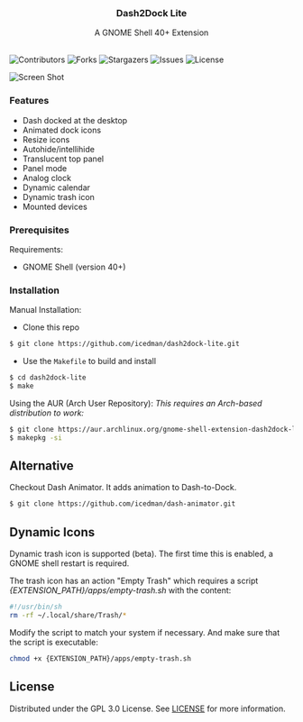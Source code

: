 <br/>
<p align="center">
  <h3 align="center">Dash2Dock Lite</h3>

  <p align="center">
    A GNOME Shell 40+ Extension
    <br/>
    <br/>
  </p>
</p>

![Contributors](https://img.shields.io/github/contributors/icedman/dash2dock-lite?color=dark-green) ![Forks](https://img.shields.io/github/forks/icedman/dash2dock-lite?style=social) ![Stargazers](https://img.shields.io/github/stars/icedman/dash2dock-lite?style=social) ![Issues](https://img.shields.io/github/issues/icedman/dash2dock-lite) ![License](https://img.shields.io/github/license/icedman/dash2dock-lite) 


![Screen Shot](https://raw.githubusercontent.com/icedman/dash2dock-lite/development/screenshots/Screenshot%20from%202022-10-16%2020-22-00.png)

### Features

* Dash docked at the desktop
* Animated dock icons
* Resize icons
* Autohide/intellihide
* Translucent top panel
* Panel mode
* Analog clock
* Dynamic calendar
* Dynamic trash icon
* Mounted devices

### Prerequisites

Requirements:

* GNOME Shell (version 40+)

### Installation

Manual Installation: 
- Clone this repo
```bash
$ git clone https://github.com/icedman/dash2dock-lite.git
```
- Use the `Makefile` to build and install
```bash 
$ cd dash2dock-lite
$ make
```

Using the AUR (Arch User Repository):
*This requires an Arch-based distribution to work:*
```bash
$ git clone https://aur.archlinux.org/gnome-shell-extension-dash2dock-lite.git
$ makepkg -si
```
## Alternative

Checkout Dash Animator. It adds animation to Dash-to-Dock.

```bash
$ git clone https://github.com/icedman/dash-animator.git
```

## Dynamic Icons

Dynamic trash icon is supported (beta). The first time this is enabled, a GNOME shell restart is required.

The trash icon has an action "Empty Trash" which requires a script *{EXTENSION_PATH}/apps/empty-trash.sh* with the content:

```sh
#!/usr/bin/sh
rm -rf ~/.local/share/Trash/*
```

Modify the script to match your system if necessary. And make sure that the script is executable:

```sh
chmod +x {EXTENSION_PATH}/apps/empty-trash.sh
```

## License

Distributed under the GPL 3.0 License. See [LICENSE](https://github.com/icedman/dash2dock-lite/blob/main/LICENSE.md) for more information.
